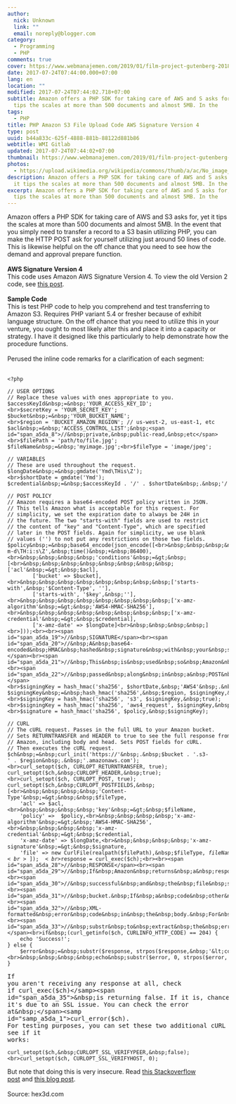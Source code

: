 ```yaml
---
author:
  nick: Unknown
  link: ""
  email: noreply@blogger.com
category:
  - Programming
  - PHP
comments: true
cover: https://www.webmanajemen.com/2019/01/film-project-gutenberg-2018-subtitle/ab93c1b0256b581497d4d4eabe9ad5c3.png
date: 2017-07-24T07:44:00.000+07:00
lang: en
location: ""
modified: 2017-07-24T07:44:02.718+07:00
subtitle: Amazon offers a PHP SDK for taking care of AWS and S asks for, yet it
  tips the scales at more than 500 documents and almost 5MB. In the
tags:
  - PHP
title: PHP Amazon S3 File Upload Code AWS Signature Version 4
type: post
uuid: b44a833c-625f-4888-881b-88122d881b86
webtitle: WMI Gitlab
updated: 2017-07-24T07:44:02+07:00
thumbnail: https://www.webmanajemen.com/2019/01/film-project-gutenberg-2018-subtitle/ab93c1b0256b581497d4d4eabe9ad5c3.png
photos:
  - https://upload.wikimedia.org/wikipedia/commons/thumb/a/ac/No_image_available.svg/2048px-No_image_available.svg.png
description: Amazon offers a PHP SDK for taking care of AWS and S asks for, yet
  it tips the scales at more than 500 documents and almost 5MB. In the
excerpt: Amazon offers a PHP SDK for taking care of AWS and S asks for, yet it
  tips the scales at more than 500 documents and almost 5MB. In the
---
```


<span id="span_a5da_0">Amazon offers a PHP SDK for taking care of AWS and S3 asks for, yet it tips the scales at more than 500 documents and almost 5MB. In the event that you simply need to transfer a record to a S3 basin utilizing PHP, you can make the HTTP POST ask for yourself utilizing just around 50 lines of code. This is likewise helpful on the off chance that you need to see how the demand and approval prepare function.</span><br><br id="br_a5da_1"><b id="b_a5da_0">AWS Signature Version 4</b><br><span id="span_a5da_1">This code uses Amazon AWS Signature Version 4. To view the old Version 2 code, see&nbsp;</span><a href="https://www.h3xed.com/programming/simple-php-code-for-uploading-a-file-to-an-amazon-s3-bucket" id="a_a5da_0" rel="noopener noreferer nofollow">this post</a><span id="span_a5da_2">.</span><br><br id="br_a5da_4"><b id="b_a5da_1">Sample Code</b><br>This is test PHP code to help you comprehend and test transferring to Amazon S3. Requires PHP variant 5.4 or fresher because of exhibit language structure. On the off chance that you need to utilize this in your venture, you ought to most likely alter this and place it into a capacity or strategy. I have it designed like this particularly to help demonstrate how the procedure functions.<br><br>Perused the inline code remarks for a clarification of each segment:<br><br id="br_a5da_9"><pre><code id="code_a5da_0">&lt;?php<br><br><span id="span_a5da_5">//&nbsp;USER&nbsp;OPTIONS</span><br><span id="span_a5da_6">//&nbsp;Replace&nbsp;these&nbsp;values&nbsp;with&nbsp;ones&nbsp;appropriate&nbsp;to&nbsp;you.</span><br>$accessKeyId&nbsp;=&nbsp;'YOUR_ACCESS_KEY_ID';<br>$secretKey&nbsp;=&nbsp;'YOUR_SECRET_KEY';<br>$bucket&nbsp;=&nbsp;'YOUR_BUCKET_NAME';<br>$region&nbsp;=&nbsp;'BUCKET_AMAZON_REGION';&nbsp;<span id="span_a5da_7">//&nbsp;us-west-2,&nbsp;us-east-1,&nbsp;etc</span><br>$acl&nbsp;=&nbsp;'ACCESS_CONTROL_LIST';&nbsp;<span id="span_a5da_8">//&nbsp;private,&nbsp;public-read,&nbsp;etc</span><br>$filePath&nbsp;=&nbsp;'path/to/file.jpg';<br>$fileName&nbsp;=&nbsp;'myimage.jpg';<br>$fileType&nbsp;=&nbsp;'image/jpeg';<br><br><span id="span_a5da_9">//&nbsp;VARIABLES</span><br><span id="span_a5da_10">//&nbsp;These&nbsp;are&nbsp;used&nbsp;throughout&nbsp;the&nbsp;request.</span><br>$longDate&nbsp;=&nbsp;gmdate('Ymd\THis\Z');<br>$shortDate&nbsp;=&nbsp;gmdate('Ymd');<br>$credential&nbsp;=&nbsp;$accessKeyId&nbsp;.&nbsp;'/'&nbsp;.&nbsp;$shortDate&nbsp;.&nbsp;'/'&nbsp;.&nbsp;$region&nbsp;.&nbsp;'/s3/aws4_request';<br><br><span id="span_a5da_11">//&nbsp;POST&nbsp;POLICY</span><br><span id="span_a5da_12">//&nbsp;Amazon&nbsp;requires&nbsp;a&nbsp;base64-encoded&nbsp;POST&nbsp;policy&nbsp;written&nbsp;in&nbsp;JSON.</span><br><span id="span_a5da_13">//&nbsp;This&nbsp;tells&nbsp;Amazon&nbsp;what&nbsp;is&nbsp;acceptable&nbsp;for&nbsp;this&nbsp;request.&nbsp;For</span><br><span id="span_a5da_14">//&nbsp;simplicity,&nbsp;we&nbsp;set&nbsp;the&nbsp;expiration&nbsp;date&nbsp;to&nbsp;always&nbsp;be&nbsp;24H&nbsp;in&nbsp;</span><br><span id="span_a5da_15">//&nbsp;the&nbsp;future.&nbsp;The&nbsp;two&nbsp;"starts-with"&nbsp;fields&nbsp;are&nbsp;used&nbsp;to&nbsp;restrict</span><br><span id="span_a5da_16">//&nbsp;the&nbsp;content&nbsp;of&nbsp;"key"&nbsp;and&nbsp;"Content-Type",&nbsp;which&nbsp;are&nbsp;specified</span><br><span id="span_a5da_17">//&nbsp;later&nbsp;in&nbsp;the&nbsp;POST&nbsp;fields.&nbsp;Again&nbsp;for&nbsp;simplicity,&nbsp;we&nbsp;use&nbsp;blank</span><br><span id="span_a5da_18">//&nbsp;values&nbsp;('')&nbsp;to&nbsp;not&nbsp;put&nbsp;any&nbsp;restrictions&nbsp;on&nbsp;those&nbsp;two&nbsp;fields.</span><br>$policy&nbsp;=&nbsp;base64_encode(json_encode([<br>&nbsp;&nbsp;&nbsp;&nbsp;'expiration'&nbsp;=&gt;&nbsp;gmdate('Y-m-d\TH:i:s\Z',&nbsp;time()&nbsp;+&nbsp;86400),<br>&nbsp;&nbsp;&nbsp;&nbsp;'conditions'&nbsp;=&gt;&nbsp;[<br>&nbsp;&nbsp;&nbsp;&nbsp;&nbsp;&nbsp;&nbsp;&nbsp;['acl'&nbsp;=&gt;&nbsp;$acl],<br>&nbsp;&nbsp;&nbsp;&nbsp;&nbsp;&nbsp;&nbsp;&nbsp;['bucket'&nbsp;=&gt;&nbsp;$bucket],<br>&nbsp;&nbsp;&nbsp;&nbsp;&nbsp;&nbsp;&nbsp;&nbsp;['starts-with',&nbsp;'$Content-Type',&nbsp;''],<br>&nbsp;&nbsp;&nbsp;&nbsp;&nbsp;&nbsp;&nbsp;&nbsp;['starts-with',&nbsp;'$key',&nbsp;''],<br>&nbsp;&nbsp;&nbsp;&nbsp;&nbsp;&nbsp;&nbsp;&nbsp;['x-amz-algorithm'&nbsp;=&gt;&nbsp;'AWS4-HMAC-SHA256'],<br>&nbsp;&nbsp;&nbsp;&nbsp;&nbsp;&nbsp;&nbsp;&nbsp;['x-amz-credential'&nbsp;=&gt;&nbsp;$credential],<br>&nbsp;&nbsp;&nbsp;&nbsp;&nbsp;&nbsp;&nbsp;&nbsp;['x-amz-date'&nbsp;=&gt;&nbsp;$longDate]<br>&nbsp;&nbsp;&nbsp;&nbsp;]<br>]));<br><br><span id="span_a5da_19">//&nbsp;SIGNATURE</span><br><span id="span_a5da_20">//&nbsp;A&nbsp;base64-encoded&nbsp;HMAC&nbsp;hashed&nbsp;signature&nbsp;with&nbsp;your&nbsp;secret&nbsp;key.</span><br><span id="span_a5da_21">//&nbsp;This&nbsp;is&nbsp;used&nbsp;so&nbsp;Amazon&nbsp;can&nbsp;verify&nbsp;your&nbsp;request,&nbsp;and&nbsp;will&nbsp;be</span><br><span id="span_a5da_22">//&nbsp;passed&nbsp;along&nbsp;in&nbsp;a&nbsp;POST&nbsp;field&nbsp;later.</span><br>$signingKey&nbsp;=&nbsp;hash_hmac('sha256',&nbsp;$shortDate,&nbsp;'AWS4'&nbsp;.&nbsp;$secretKey,&nbsp;true);<br>$signingKey&nbsp;=&nbsp;hash_hmac('sha256',&nbsp;$region,&nbsp;$signingKey,&nbsp;true);<br>$signingKey&nbsp;=&nbsp;hash_hmac('sha256',&nbsp;'s3',&nbsp;$signingKey,&nbsp;true);<br>$signingKey&nbsp;=&nbsp;hash_hmac('sha256',&nbsp;'aws4_request',&nbsp;$signingKey,&nbsp;true);<br>$signature&nbsp;=&nbsp;hash_hmac('sha256',&nbsp;$policy,&nbsp;$signingKey);<br><br><span id="span_a5da_23">//&nbsp;CURL</span><br><span id="span_a5da_24">//&nbsp;The&nbsp;cURL&nbsp;request.&nbsp;Passes&nbsp;in&nbsp;the&nbsp;full&nbsp;URL&nbsp;to&nbsp;your&nbsp;Amazon&nbsp;bucket.</span><br><span id="span_a5da_25">//&nbsp;Sets&nbsp;RETURNTRANSFER&nbsp;and&nbsp;HEADER&nbsp;to&nbsp;true&nbsp;to&nbsp;see&nbsp;the&nbsp;full&nbsp;response&nbsp;from</span><br><span id="span_a5da_26">//&nbsp;Amazon,&nbsp;including&nbsp;body&nbsp;and&nbsp;head.&nbsp;Sets&nbsp;POST&nbsp;fields&nbsp;for&nbsp;cURL.</span><br><span id="span_a5da_27">//&nbsp;Then&nbsp;executes&nbsp;the&nbsp;cURL&nbsp;request.</span><br>$ch&nbsp;=&nbsp;curl_init('https://'&nbsp;.&nbsp;$bucket&nbsp;.&nbsp;'.s3-'&nbsp;.&nbsp;$region&nbsp;.&nbsp;'.amazonaws.com');<br>curl_setopt($ch,&nbsp;CURLOPT_RETURNTRANSFER,&nbsp;true);<br>curl_setopt($ch,&nbsp;CURLOPT_HEADER,&nbsp;true);<br>curl_setopt($ch,&nbsp;CURLOPT_POST,&nbsp;true);<br>curl_setopt($ch,&nbsp;CURLOPT_POSTFIELDS,&nbsp;[<br>&nbsp;&nbsp;&nbsp;&nbsp;'Content-Type'&nbsp;=&gt;&nbsp;&nbsp;$fileType,<br>&nbsp;&nbsp;&nbsp;&nbsp;'acl'&nbsp;=&gt;&nbsp;$acl,<br>&nbsp;&nbsp;&nbsp;&nbsp;'key'&nbsp;=&gt;&nbsp;$fileName,<br>&nbsp;&nbsp;&nbsp;&nbsp;'policy'&nbsp;=&gt;&nbsp;&nbsp;$policy,<br>&nbsp;&nbsp;&nbsp;&nbsp;'x-amz-algorithm'&nbsp;=&gt;&nbsp;'AWS4-HMAC-SHA256',<br>&nbsp;&nbsp;&nbsp;&nbsp;'x-amz-credential'&nbsp;=&gt;&nbsp;$credential,<br>&nbsp;&nbsp;&nbsp;&nbsp;'x-amz-date'&nbsp;=&gt;&nbsp;$longDate,<br>&nbsp;&nbsp;&nbsp;&nbsp;'x-amz-signature'&nbsp;=&gt;&nbsp;$signature,<br>&nbsp;&nbsp;&nbsp;&nbsp;'file'&nbsp;=&gt;&nbsp;new&nbsp;CurlFile(realpath($filePath),&nbsp;$fileType,&nbsp;$fileName)<br>]);<br>$response&nbsp;=&nbsp;curl_exec($ch);<br><br><span id="span_a5da_28">//&nbsp;RESPONSE</span><br><span id="span_a5da_29">//&nbsp;If&nbsp;Amazon&nbsp;returns&nbsp;a&nbsp;response&nbsp;code&nbsp;of&nbsp;204,&nbsp;the&nbsp;request&nbsp;was</span><br><span id="span_a5da_30">//&nbsp;successful&nbsp;and&nbsp;the&nbsp;file&nbsp;should&nbsp;be&nbsp;sitting&nbsp;in&nbsp;your&nbsp;Amazon&nbsp;S3</span><br><span id="span_a5da_31">//&nbsp;bucket.&nbsp;If&nbsp;a&nbsp;code&nbsp;other&nbsp;than&nbsp;204&nbsp;is&nbsp;returned,&nbsp;there&nbsp;will&nbsp;be&nbsp;an</span><br><span id="span_a5da_32">//&nbsp;XML-formatted&nbsp;error&nbsp;code&nbsp;in&nbsp;the&nbsp;body.&nbsp;For&nbsp;simplicity,&nbsp;we&nbsp;use</span><br><span id="span_a5da_33">//&nbsp;substr&nbsp;to&nbsp;extract&nbsp;the&nbsp;error&nbsp;code&nbsp;and&nbsp;output&nbsp;it.</span><br>if&nbsp;(curl_getinfo($ch,&nbsp;CURLINFO_HTTP_CODE)&nbsp;==&nbsp;204)&nbsp;{<br>&nbsp;&nbsp;&nbsp;&nbsp;echo&nbsp;'Success!';<br>}&nbsp;else&nbsp;{<br>&nbsp;&nbsp;&nbsp;&nbsp;$error&nbsp;=&nbsp;substr($response,&nbsp;strpos($response,&nbsp;'&lt;code&gt;')&nbsp;+&nbsp;6);<br>&nbsp;&nbsp;&nbsp;&nbsp;echo&nbsp;substr($error,&nbsp;0,&nbsp;strpos($error,&nbsp;'&lt;/code&gt;'));<br>}</code></pre><pre><span id="span_a5da_34">If you aren't receiving any response at all, check if&nbsp;</span><samp id="samp_a5da_0">curl_exec($ch)</samp><span id="span_a5da_35">&nbsp;is returning false. If it is, chances are it's due to an SSL issue. You can check the error at&nbsp;</span><samp id="samp_a5da_1">curl_error($ch)</samp><span id="span_a5da_36">. For testing purposes, you can set these two additional cURL options and see if it works:</span></pre><pre><code id="code_a5da_1">curl_setopt($ch,&nbsp;CURLOPT_SSL_VERIFYPEER,&nbsp;false);<br>curl_setopt($ch,&nbsp;CURLOPT_SSL_VERIFYHOST,&nbsp;0);</code></pre><span id="span_a5da_37">But note that doing this is very insecure. Read&nbsp;</span><a href="http://stackoverflow.com/questions/21195530/does-turning-off-curlopt-ssl-verifypeer-in-curl-make-transmission-insecure" id="a_a5da_1" target="_blank" rel="noopener noreferer nofollow">this Stackoverflow post</a><span id="span_a5da_38">&nbsp;and&nbsp;</span><a href="http://unitstep.net/blog/2009/05/05/using-curl-in-php-to-access-https-ssltls-protected-sites/" id="a_a5da_2" target="_blank" rel="noopener noreferer nofollow">this blog post</a><span id="span_a5da_39">.</span><br><br>Source: hex3d.com